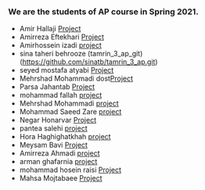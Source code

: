 ### We are the students of AP course in Spring 2021.

- Amir Hallaji [Project](https://github.com/amirhallaji/Computational-Intelligence)
- Amirreza Eftekhari [Project](https://github.com/AmirEfi/FamiliarityWithGit)
- Amirhossein izadi [project](https://github.com/amirhossein-izadi/test.git)
- sina taheri behrooze (tamrin_3_ap_git)(https://github.com/sinatb/tamrin_3_ap.git)
- seyed mostafa atyabi [Project](https://github.com/seyed-mostafa/tamrin)
- Mehrshad Mohammadi dost[Project](https://github.com/MehrshadMohammadiDost/HomeWork.git)
- Parsa Jahantab [Project](https://github.com/ParsaJahantab/git-hw)
- mohammad fallah [project](https://github.com/mohamadfh/githw)
- Mehrshad Mohammadi [project](https://github.com/MehrshadMohammadiDost/HomeWork)
- Mohammad Saeed Zare [project](https://github.com/Fmhfh5tig/ApProject.git)
- Negar Honarvar [Project]( https://github.com/negarhonarvar/git-hw.git)
- pantea salehi [project](https://github.com/panteasalehi/ap2.git)
- Hora Haghighatkhah [project](https://github.com/horahagh16/git.hw.git)
- Meysam Bavi [Project](https://github.com/MeysamBavi/git-hw)
- Amirreza  Ahmadi [project](https://github.com/amir-r-z-a/git-HW.git)
- arman ghafarnia [project](https://github.com/iamarman7/armani.git)
- mohammad hosein raisi [Project](https://github.com/mrboss1380/git-hw.git)
- Mahsa Mojtabaee [Project](https://github.com/MahsaMojtabaee/Exercise3.git)